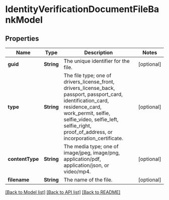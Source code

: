 # IdentityVerificationDocumentFileBankModel

## Properties
Name | Type | Description | Notes
------------ | ------------- | ------------- | -------------
**guid** | **String** | The unique identifier for the file. | [optional] 
**type** | **String** | The file type; one of drivers_license_front, drivers_license_back, passport, passport_card, identification_card, residence_card, work_permit, selfie, selfie_video, selfie_left, selfie_right, proof_of_address, or incorporation_certificate. | [optional] 
**contentType** | **String** | The media type; one of image/jpeg, image/png, application/pdf, application/json, or video/mp4. | [optional] 
**filename** | **String** | The name of the file. | [optional] 

[[Back to Model list]](../README.md#documentation-for-models) [[Back to API list]](../README.md#documentation-for-api-endpoints) [[Back to README]](../README.md)


